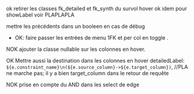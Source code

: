 ok retirer les classes fk_detailed et fk_synth du survol hover
ok idem pour showLabel voir PLAPLAPLA

mettre les précédents dans un booleen en cas de débug

- OK: faire passer les entrées de  menu 1FK et per col en toggle . 

NOK ajouter la classe nullable sur les colonnes en hover. 

OK Mettre aussi la destination dans les colonnes en hover
detailedLabel: `${e.constraint_name}\n(${e.source_column}->${e.target_column})`, //PLA ne marche pas;
il y a bien target_column dans le retour de requête

NOK prise en compte du AND dans les select de edge